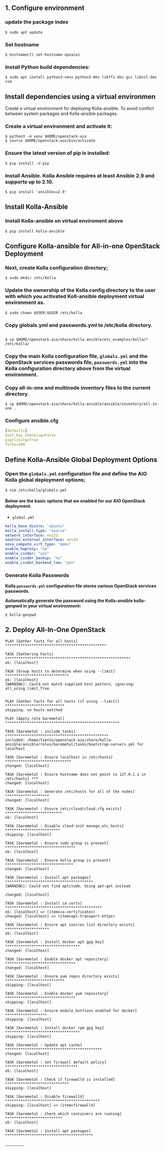 
## 1. Configure environment

### update the package index
```shell
$ sudo apt update
```

### Set hostname
```shell
$ hostnamectl set-hostname opsaio1
```

### Install Python build dependencies:
```shell
$ sudo apt install python3-venv python3-dev libffi-dev gcc libssl-dev vim
```

## Install dependencies using a virtual environmen

Create a virtual environment for deploying Kolla-ansible. To avoid conflict between system packages and Kolla-ansible packages.

### Create a virtual environment and activate it: 
```shell
$ python3 -m venv $HOME/openstack-aio
$ source $HOME/openstack-aio/bin/activate
```

### Ensure the latest version of pip is installed:
```shell
$ pip install -U pip
```

### Install Ansible. Kolla Ansible requires at least Ansible 2.9 and supports up to 2.10.
```shell
$ pip install 'ansible==2.9'
```

## Install Kolla-Ansible

### Install Kolla-ansible on virtual enviroment above

```shell
$ pip install kolla-ansible
```

## Configure Kolla-ansible for All-in-one OpenStack Deployment

### Next, create Kolla configuration directory;

```shell
$ sudo mkdir /etc/kolla
```

### Update the ownership of the Kolla config directory to the user with which you activated Koll-ansible deployment virtual environment as.

```shell
$ sudo chown $USER:$USER /etc/kolla
```

### Copy globals.yml and passwords.yml to /etc/kolla directory.
```shell

$ cp $HOME/openstack-aio/share/kolla-ansible/etc_examples/kolla/* /etc/kolla/
```

### Copy the main Kolla configuration file, ```globals.yml``` and the OpenStack services passwords file, ```passwords.yml``` into the Kolla configuration directory above from the virtual environment.
### Copy all-in-one and multinode inventory files to the current directory.

```shell
$ cp $HOME/openstack-aio/share/kolla-ansible/ansible/inventory/all-in-one .
```

### Configure ansible.cfg

```yaml
[defaults]
host_key_checking=False
pipelining=True
forks=100
```

## Define Kolla-Ansible Global Deployment Options

### Open the ```globals.yml``` configuration file and define the AIO Kolla global deployment options;

```shell
$ vim /etc/kolla/globals.yml
```

#### Below are the basic options that we enabled for our AIO OpenStack deployment.


- ```global.yml```

```yaml
kolla_base_distro: "ubuntu"
kolla_install_type: "source"
network_interface: ens33
neutron_external_interface: ens34
nova_compute_virt_type: "qemu"
enable_haproxy: "no"
enable_cinder: "yes"
enable_cinder_backup: "no"
enable_cinder_backend_lvm: "yes"
```

### Generate Kolla Passwords

**Kolla ```passwords.yml``` configuration file stores various OpenStack services passwords.**

**Automatically generate the password using the Kolla-ansible kolla-genpwd in your virtual environment:**

```shell
$ kolla-genpwd
```

## 2. Deploy All-In-One OpenStack

```shell
PLAY [Gather facts for all hosts] **********************************************

TASK [Gathering Facts] *********************************************************
ok: [localhost]

TASK [Group hosts to determine when using --limit] *****************************
ok: [localhost]
[WARNING]: Could not match supplied host pattern, ignoring:
all_using_limit_True


PLAY [Gather facts for all hosts (if using --limit)] ***************************
skipping: no hosts matched

PLAY [Apply role baremetal] ****************************************************

TASK [baremetal : include_tasks] ***********************************************
included: /home/tienle/openstack-aio/share/kolla-ansible/ansible/roles/baremetal/tasks/bootstrap-servers.yml for localhost

TASK [baremetal : Ensure localhost in /etc/hosts] ******************************
changed: [localhost]

TASK [baremetal : Ensure hostname does not point to 127.0.1.1 in /etc/hosts] ***
changed: [localhost]

TASK [baremetal : Generate /etc/hosts for all of the nodes] ********************
changed: [localhost]

TASK [baremetal : Ensure /etc/cloud/cloud.cfg exists] **************************
ok: [localhost]

TASK [baremetal : Disable cloud-init manage_etc_hosts] *************************
skipping: [localhost]

TASK [baremetal : Ensure sudo group is present] ********************************
ok: [localhost]

TASK [baremetal : Ensure kolla group is present] *******************************
changed: [localhost]

TASK [baremetal : Install apt packages] ****************************************
[WARNING]: Could not find aptitude. Using apt-get instead

changed: [localhost]

TASK [baremetal : Install ca certs] ********************************************
ok: [localhost] => (item=ca-certificates)
changed: [localhost] => (item=apt-transport-https)

TASK [baremetal : Ensure apt sources list directory exists] ********************
ok: [localhost]

TASK [baremetal : Install docker apt gpg key] **********************************
changed: [localhost]

TASK [baremetal : Enable docker apt repository] ********************************
changed: [localhost]

TASK [baremetal : Ensure yum repos directory exists] ***************************
skipping: [localhost]

TASK [baremetal : Enable docker yum repository] ********************************
skipping: [localhost]

TASK [baremetal : Ensure module_hotfixes enabled for docker] *******************
skipping: [localhost]

TASK [baremetal : Install docker rpm gpg key] **********************************
skipping: [localhost]

TASK [baremetal : Update apt cache] ********************************************
changed: [localhost]

TASK [baremetal : Set firewall default policy] *********************************
ok: [localhost]

TASK [baremetal : Check if firewalld is installed] *****************************
skipping: [localhost]

TASK [baremetal : Disable firewalld] *******************************************
skipping: [localhost] => (item=firewalld) 

TASK [baremetal : Check which containers are running] **************************
ok: [localhost]

TASK [baremetal : Install apt packages] ****************************************

```

**.............**